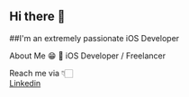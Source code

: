 ## Hi there 👋


##I'm an extremely passionate iOS Developer

About Me 😁
📱 iOS Developer / Freelancer

Reach me via 👇🏻  
[Linkedin](https://www.linkedin.com/in/arjun-thakur-353067153)
